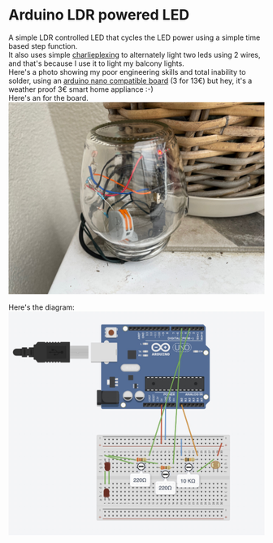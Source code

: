 # Arduino LDR powered LED

A simple LDR controlled LED that cycles the LED power using a simple time based step function.  
It also uses simple  [charlieplexing](https://en.wikipedia.org/wiki/Charlieplexing) to alternately light two leds using 2 wires, and that's because I use it to light my balcony lights.    
Here's a photo showing my poor engineering skills and total inability to solder, using an [arduino nano compatible board](https://amzn.to/3vG7pHR) (3 for 13€) but hey, it's a weather proof 3€ smart home appliance :-)   
Here's an  for the board.  
![3 euro smart home](https://github.com/moshegottlieb/Arduino-LDR-powered-LED/blob/main/balcony.jpeg?raw=true)

Here's the diagram:
![Diagram](https://github.com/moshegottlieb/Arduino-LDR-powered-LED/blob/main/Layout.jpg?raw=true)
